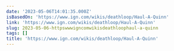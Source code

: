 ```yaml
---
date: '2023-05-06T14:01:35.000Z'
isBasedOn: 'https://www.ign.com/wikis/deathloop/Haul-A-Quinn'
link: 'https://www.ign.com/wikis/deathloop/Haul-A-Quinn'
slug: 2023-05-06-httpswwwigncomwikisdeathloophaul-a-quinn
tags: []
title: 'https://www.ign.com/wikis/deathloop/Haul-A-Quinn'
---
```


